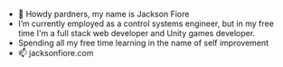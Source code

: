 - 👋 Howdy pardners, my name is Jackson Fiore
- I’m currently employed as a control systems engineer, but in my free time I'm a full stack web developer and Unity games developer.
- Spending all my free time learning in the name of self improvement
- 📫 jacksonfiore.com

<!---
jrfiore/jrfiore is a ✨ special ✨ repository because its `README.md` (this file) appears on your GitHub profile.
You can click the Preview link to take a look at your changes.
--->
